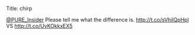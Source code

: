Title: chirp

<a href="http://twitter.com/PURE_Insider">@PURE_Insider</a> Please tell me what the difference is. <a href="http://t.co/sVhilQpHpl">http://t.co/sVhilQpHpl</a> VS <a href="http://t.co/UvKOkkxEX5">http://t.co/UvKOkkxEX5</a>
